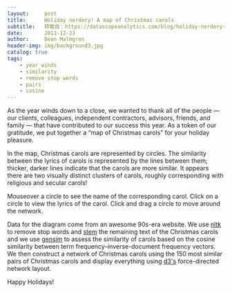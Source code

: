 ```yaml
---
layout:     post
title:      Holiday nerdery! A map of Christmas carols
subtitle:   转载自：https://datascopeanalytics.com/blog/holiday-nerdery-a-map-of-christmas-carols/
date:       2011-12-23
author:     Dean Malmgren
header-img: img/background3.jpg
catalog: true
tags:
    - year winds
    - similarity
    - remove stop words
    - pairs
    - cosine
---
```



As the year winds down to a close, we wanted to thank all of the
people — our clients, colleagues, independent contractors,
advisors, friends, and family — that have contributed to our success this year. As
a token of our gratitude, we put together a “map of Christmas
carols” for your holiday pleasure.



In the map, Christmas carols are represented by circles. The
similarity between the lyrics of carols is represented by the lines
between them; thicker, darker lines indicate that the carols are
more similar. It appears there are two visually distinct clusters of
carols, roughly corresponding with religious and secular carols!



Mouseover a circle to see the name of the
corresponding carol. Click on a circle to view the lyrics of the
carol. Click and drag a circle to move around the network.




Data for the diagram come
from an awesome
90s-era website. We use [nltk](http://www.nltk.org/)
to remove stop
words
and [stem](http://en.wikipedia.org/wiki/Stemming) the
remaining text of the Christmas carols and we
use [gensim](http://radimrehurek.com/gensim) to assess
the similarity of carols based on the cosine similarity
between term
frequency–inverse-document frequency vectors. We then
construct a network of Christmas carols using the 150 most similar
pairs of Christmas carols and display everything
using [d3's](http://mbostock.github.com/d3) force-directed
network layout.



Happy Holidays!

